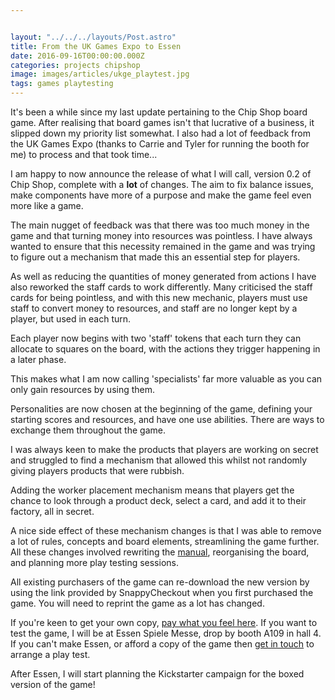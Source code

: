 ```yaml
---


layout: "../../../layouts/Post.astro"
title: From the UK Games Expo to Essen
date: 2016-09-16T00:00:00.000Z
categories: projects chipshop
image: images/articles/ukge_playtest.jpg
tags: games playtesting
---
```


It's been a while since my last update pertaining to the Chip Shop board game. After realising that board games isn't that lucrative of a business, it slipped down my priority list somewhat. I also had a lot of feedback from the UK Games Expo (thanks to Carrie and Tyler for running the booth for me) to process and that took time...

I am happy to now announce the release of what I will call, version 0.2 of Chip Shop, complete with a **lot** of changes. The aim to fix balance issues, make components have more of a purpose and make the game feel even more like a game.

The main nugget of feedback was that there was too much money in the game and that turning money into resources was pointless. I have always wanted to ensure that this necessity remained in the game and was trying to figure out a mechanism that made this an essential step for players.

As well as reducing the quantities of money generated from actions I have also reworked the staff cards to work differently. Many criticised the staff cards for being pointless, and with this new mechanic, players must use staff to convert money to resources, and staff are no longer kept by a player, but  used in each turn.

Each player now begins with two 'staff' tokens that each turn they can allocate to squares on the board, with the actions they trigger happening in a later phase.

This makes what I am now calling 'specialists' far more valuable as you can only gain resources by using them.

Personalities are now chosen at the beginning of the game, defining your starting scores and resources, and have one use abilities. There are ways to exchange them throughout the game.

I was always keen to make the products that players are working on secret and struggled to find a mechanism that allowed this whilst not randomly giving players products that were rubbish.

Adding the worker placement mechanism means that players get the chance to look through a product deck, select a card, and add it to their factory, all in secret.

A nice side effect of these mechanism changes is that I was able to remove a lot of rules, concepts and board elements, streamlining the game further. All these changes involved rewriting the [manual](https://chipshopgame.com/manual/), reorganising the board, and planning more play testing sessions.

All existing purchasers of the game can re-download the new version by using the link provided by SnappyCheckout when you first purchased the game. You will need to reprint the game as a lot has changed.

If you're keen to get your own copy, [pay what you feel here](https://chipshopgame.com/buy/). If you want to test the game, I will be at Essen Spiele Messe, drop by booth A109 in hall 4. If you can't make Essen, or afford a copy of the game then [get in touch](/connect/) to arrange a play test.

After Essen, I will start planning the Kickstarter campaign for the boxed version of the game!
